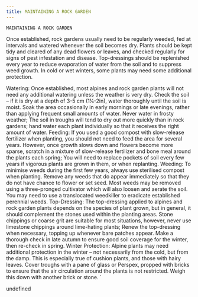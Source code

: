 ```yaml
---
title: MAINTAINING A ROCK GARDEN
---
```

`MAINTAINING A ROCK GARDEN`

Once established, rock gardens usually need to be regularly weeded, fed at intervals and watered whenever the soil becomes dry.  Plants should be kept tidy and cleared of any dead flowers or leaves, and checked regularly for signs of pest infestation and disease.  Top-dressings should be replenished every year to reduce evaporation of water from the soil and to suppress weed growth.  In cold or wet winters, some plants may need some additional protection.

Watering:
Once established, most alpines and rock garden plants will not need any additional watering unless the weather is very dry.  Check the soil – if it is dry at a depth of 3-5 cm (1¼-2in), water thoroughly until the soil is moist.  Soak the area occasionally in early mornings or late evenings, rather than applying frequent small amounts of water.  Never water in frosty weather;
The soil in troughs will tend to dry out more quickly than in rock gardens; hand water each plant individually so that it receives the right amount of water.
Feeding:
If you used a good compost with slow-release fertilizer when planting, you should not need to feed the area for several years.  However, once growth slows down and flowers become more sparse, scratch in a mixture of slow-release fertilizer and bone meal around the plants each spring;
You will need to replace pockets of soil every few years if vigorous plants are grown in them, or when replanting.
Weeding:
To minimise weeds during the first few years, always use sterilised compost when planting.  Remove any weeds that do appear immediately so that they do not have chance to flower or set seed.  Most weeds may be removed using a three-pronged cultivator which will also loosen and aerate the soil.  You may need to use a translocated weedkiller to eradicate established perennial weeds.
Top-Dressing:
The top-dressing applied to alpines and rock garden plants depends on the species of plant grown, but in general, it should complement the stones used within the planting areas.  Stone chippings or coarse grit are suitable for most situations, however, never use limestone chippings around lime-hating plants;
Renew the top-dressing when necessary, topping up whenever bare patches appear.  Make a thorough check in late autumn to ensure good soil coverage for the winter, then re-check in spring.
Winter Protection:
Alpine plants may need additional protection in the winter – not necessarily from the cold, but from the damp.  This is especially true of cushion plants, and those with hairy leaves.  Cover troughs with a pane of glass or Perspex, propped with bricks to ensure that the air circulation around the plants is not restricted.  Weigh this down with another brick or stone.
`

undefined